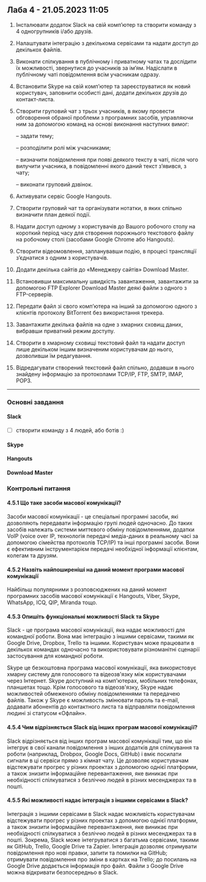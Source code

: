 ## Лаба 4 - 21.05.2023 11:05

1. Інсталювати додаток Slack на свій комп’ютер та створити
   команду з 4 одногрупників і/або друзів.
2. Налаштувати інтеграцію з декількома сервісами та надати
   доступ до декількох файлів.
3. Виконати спілкування в публічному і приватному чатах та
   дослідити їх можливості, звернутися до учасників за ім’ям. Надіслати
   в публічному чаті повідомлення всім учасникам одразу.
4. Встановити Skype на свій комп’ютер та зареєструватися як
   новий користувач, заповнити особисті дані, додати декількох друзів
   до контакт-листа.
5. Створити груповий чат з трьох учасників, в якому
   провести обговорення обраної проблеми з програмних засобів,
   управляючи ним за допомогою команд на основі виконання наступних
   вимог:

   – задати тему;

   – розподілити ролі між учасниками;

   – визначити повідомлення при появі деякого тексту в чаті, після
   чого вилучити учасника, в повідомленні якого даний текст з’явився, з
   чату;

   – виконати груповий дзвінок.

6. Активувати сервіс Google Hangouts.
7. Створити груповий чат та організувати нотатки, в яких
   спільно визначити план деякої події.
8. Надати доступ одному з користувачів до Вашого
   робочого столу на короткий період часу для створення порожнього
   текстового файлу на робочому столі (засобами Google Chrome або Hangouts).
9. Створити відеомовлення, запланувавши подію, в процесі
   трансляції з’єднатися з одним з користувачів.
10. Додати декілька сайтів до «Менеджеру сайтів» Download
    Master.
11. Встановивши максимальну швидкість завантаження,
    завантажити за допомогою FTP Explorer Download Master деякі файли
    з одного з FTP-серверів.
12. Передати файл зі свого комп’ютера на інший за
    допомогою одного з клієнтів протоколу BitTorrent без використання
    трекера.
13. Завантажити декілька файлів на одне з хмарних сховищ
    даних, вибравши приватний режим доступу.
14. Створити в хмарному сховищі текстовий файл та надати
    доступ лише декільком іншим визначеним користувачам до нього,
    дозволивши їм редагування.
15. Відредагувати створений текстовий файл спільно,
    додавши в нього знайдену інформацію за протоколами TCP/IP, FTP,
    SMTP, IMAP, POP3.

---

### Основні завдання

#### Slack

- [ ] створити команду з 4 людей, або ботів :)

#### Skype

#### Hangouts

#### Download Master

### Контрольні питання

#### 4.5.1 Що таке засоби масової комунікації?

Засоби масової комунікації - це спеціальні програмні засоби, які дозволяють передавати інформацію групі людей одночасно. До таких засобів належать системи миттєвого обміну повідомленнями, додатки VoIP (voice over IP, технологія передачі медіа-даних в реальному часі за допомогою сімейства протоколів TCP/IP) та інші програмні засоби. Вони є ефективним інструментарієм передачі необхідної інформації клієнтам, колегам та друзям.

#### 4.5.2 Назвіть найпоширеніші на даний момент програми масової комунікації

Найбільш популярними з розповсюджених на даний момент програмних засобів масової комунікації є Hangouts, Viber, Skype, WhatsApp, ICQ, QIP, Miranda тощо.

#### 4.5.3 Опишіть функціональні можливості Slack та Skype

Slack - це програма масової комунікації, яка надає можливості для командної роботи. Вона має інтеграцію з іншими сервісами, такими як Google Drive, Dropbox, Trello та іншими. Користувач може працювати в декількох командах одночасно та використовувати різноманітні сценарії застосування для командної роботи.

Skype це безкоштовна програма масової комунікації, яка використовує хмарну систему для голосового та відеозв'язку між користувачами через Інтернет. Skype доступний на комп'ютерах, мобільних телефонах, планшетах тощо. Крім голосового та відеозв'язку, Skype надає можливостей обмеженого обміну повідомленнями та передачею файлів. Також у Skype є можливость змінювати пароль та e-mail, додавати абонентів до контактного листа та відправляти повідомлення людині зі статусом «Офлайн».

#### 4.5.4 Чим відрізняється Slack від інших програм масової комунікації?

Slack відрізняється від інших програм масової комунікації тим, що він інтегрує в свої канали повідомлення з інших додатків для спілкування та роботи (наприклад, Drobpox, Google Docs, GitHub) і вміє посилати сигнали в ці сервіси прямо з кімнат чату. Це дозволяє користувачам відстежувати прогрес у різних проектах з допомогою однієї платформи, а також знизити інформаційне перевантаження, яке виникає при необхідності спілкуватися з безліччю людей в різних месенджерах та в пошті.

#### 4.5.5 Які можливості надає інтеграція з іншими сервісами в Slack?

Інтеграція з іншими сервісами в Slack надає можливість користувачам відстежувати прогрес у різних проектах з допомогою однієї платформи, а також знизити інформаційне перевантаження, яке виникає при необхідності спілкуватися з безліччю людей в різних месенджерах та в пошті. Зокрема, Slack може інтегруватися з багатьма сервісами, такими як GitHub, Trello, Google Drive та Zapier. Інтеграція дозволяє отримувати повідомлення про нові правки, запити та помилки на GitHub; отримувати повідомлення про зміни в картках на Trello; до посилань на Google Drive додається інформація про файл. Файли з Google Drive можна відкривати безпосередньо в Slack.
